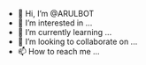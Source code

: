 - 👋 Hi, I’m @ARULBOT
- 👀 I’m interested in ...
- 🌱 I’m currently learning ...
- 💞️ I’m looking to collaborate on ...
- 📫 How to reach me ...

<!---
ARULBOT/ARULBOT is a ✨ special ✨ repository because its `README.md` (this file) appears on your GitHub profile.
You can click the Preview link to take a look at your changes.
--->
